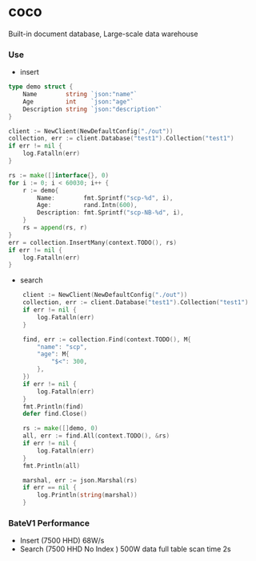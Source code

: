# coco
Built-in document database, Large-scale data warehouse

### Use 
- insert
```go
type demo struct {
    Name        string `json:"name"`
	Age         int    `json:"age"`
	Description string `json:"description"`
}

client := NewClient(NewDefaultConfig("./out"))
collection, err := client.Database("test1").Collection("test1")
if err != nil {
    log.Fatalln(err)
}

rs := make([]interface{}, 0)
for i := 0; i < 60030; i++ {
    r := demo{
        Name:        fmt.Sprintf("scp-%d", i),
        Age:         rand.Intn(600),
        Description: fmt.Sprintf("scp-NB-%d", i),
    }
    rs = append(rs, r)
}
err = collection.InsertMany(context.TODO(), rs)
if err != nil {
    log.Fatalln(err)
}
```
- search
```go
    client := NewClient(NewDefaultConfig("./out"))
	collection, err := client.Database("test1").Collection("test1")
	if err != nil {
		log.Fatalln(err)
	}

	find, err := collection.Find(context.TODO(), M{
        "name": "scp",        
		"age": M{
			"$<": 300,
		},
	})
	if err != nil {
		log.Fatalln(err)
	}
	fmt.Println(find)
	defer find.Close()

	rs := make([]demo, 0)
	all, err := find.All(context.TODO(), &rs)
	if err != nil {
		log.Fatalln(err)
	}
	fmt.Println(all)

	marshal, err := json.Marshal(rs)
	if err == nil {
		log.Println(string(marshal))
	}
```

### BateV1 Performance
- Insert (7500 HHD)   68W/s
- Search (7500 HHD No Index )   500W data full table scan time 2s